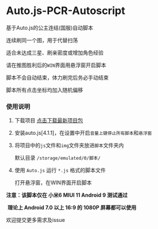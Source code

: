 # Auto.js-PCR-Autoscript

基于Auto.js的公主连结(国服)自动脚本

连续刷同一个图，用于代替扫荡

适合未达成三星、刷亲密度或增加角色经验

请在推图胜利后的`WIN`界面用悬浮窗开启脚本

脚本不会自动结束，体力刷完后务必手动结束

脚本所有点击坐标均加入随机偏移



### 使用说明

1. 下载项目
	[点击下载最新项目包](https://codeload.github.com/Baninn/Auto.js-PCR-Autoscript/zip/master)

2. 安装auto.js[4.1.1]，在设置中开启`音量上键停止所有脚本`和`悬浮窗`

3. 将项目中的`js`文件和`img`文件夹放进`脚本`文件夹内

	默认目录 `/storage/emulated/0/脚本/`
	
4. 使用 `Auto.js` 运行 `*.js` 格式的脚本文件

   打开悬浮窗，在WIN界面开启脚本

**注意：该脚本仅在 小米6 MIUI 11 Android 9 测试通过**

​			**理论上 Android 7.0 以上 16:9 的 1080P 屏幕都可以使用**

欢迎提交更多需求及issue
